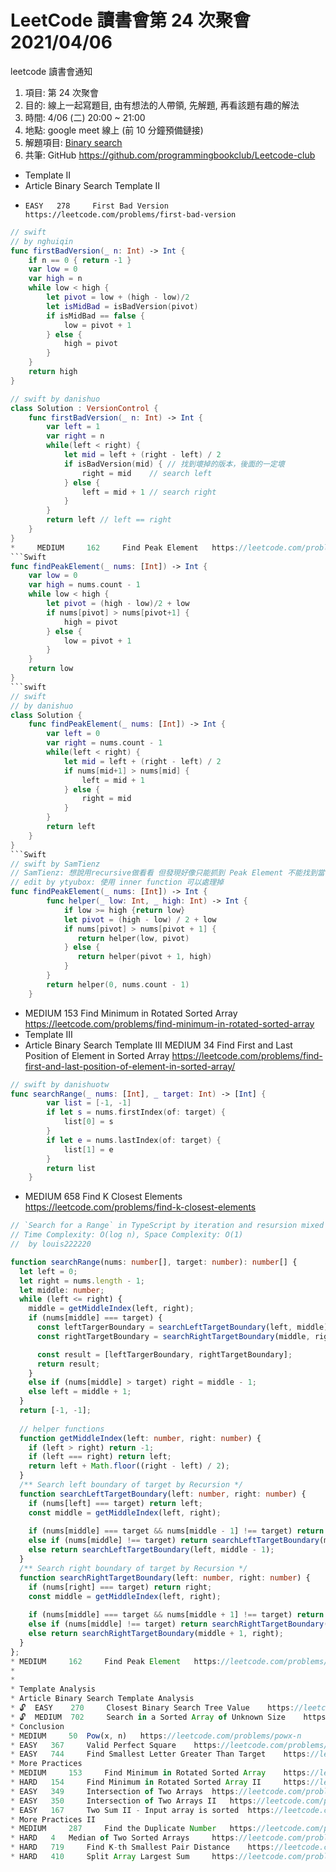 # LeetCode 讀書會第 24 次聚會 2021/04/06

  leetcode 讀書會通知
 1. 項目: 第 24 次聚會
 2. 目的: 線上一起寫題目, 由有想法的人帶領, 先解題, 再看該題有趣的解法
 3. 時間: 4/06 (二) 20:00 ~ 21:00
 4. 地點: google meet 線上 (前 10 分鐘預備鏈接)
 5. 解題項目:  [Binary search](https://leetcode.com/explore/learn/card/binary-search)
 6. 共筆: GitHub https://github.com/programmingbookclub/Leetcode-club
 
 
 * Template II
*   Article Binary Search Template II
*     EASY	 278	 First Bad Version	 https://leetcode.com/problems/first-bad-version

```Swift 
// swift 
// by nghuiqin
func firstBadVersion(_ n: Int) -> Int {
    if n == 0 { return -1 }
    var low = 0
    var high = n
    while low < high {
        let pivot = low + (high - low)/2
        let isMidBad = isBadVersion(pivot)
        if isMidBad == false {
            low = pivot + 1
        } else {
            high = pivot
        }
    }
    return high
}

// swift by danishuo
class Solution : VersionControl {
    func firstBadVersion(_ n: Int) -> Int {
        var left = 1
        var right = n
        while(left < right) {
            let mid = left + (right - left) / 2
            if isBadVersion(mid) { // 找到壞掉的版本，後面的一定壞
                right = mid    // search left
            } else {
                left = mid + 1 // search right
            }
        }
        return left // left == right
    }
}
*     MEDIUM	 162	 Find Peak Element	 https://leetcode.com/problems/find-peak-element
```Swift
func findPeakElement(_ nums: [Int]) -> Int {
    var low = 0
    var high = nums.count - 1
    while low < high {
        let pivot = (high - low)/2 + low
        if nums[pivot] > nums[pivot+1] {
            high = pivot
        } else {
            low = pivot + 1
        }
    }
    return low
}
```swift
// swift 
// by danishuo
class Solution {
    func findPeakElement(_ nums: [Int]) -> Int {
        var left = 0
        var right = nums.count - 1
        while(left < right) {
            let mid = left + (right - left) / 2
            if nums[mid+1] > nums[mid] {
                left = mid + 1
            } else {
                right = mid
            }
        }
        return left
    }
}
```Swift
// swift by SamTienz
// SamTienz: 想說用recursive做看看 但發現好像只能抓到 Peak Element 不能找到當初的Index
// edit by ytyubox: 使用 inner function 可以處理掉
func findPeakElement(_ nums: [Int]) -> Int {
        func helper(_ low: Int, _ high: Int) -> Int {
            if low >= high {return low}
            let pivot = (high - low) / 2 + low
            if nums[pivot] > nums[pivot + 1] { 
               return helper(low, pivot)
            } else { 
               return helper(pivot + 1, high)
            }
        }
        return helper(0, nums.count - 1)
    }
```
* MEDIUM	 153	 Find Minimum in Rotated Sorted Array	 https://leetcode.com/problems/find-minimum-in-rotated-sorted-array
* Template III
* Article Binary Search Template III
MEDIUM    34    Find First and Last Position of Element in Sorted Array    https://leetcode.com/problems/find-first-and-last-position-of-element-in-sorted-array/


```swift
// swift by danishuotw 
func searchRange(_ nums: [Int], _ target: Int) -> [Int] {        
        var list = [-1, -1]
        if let s = nums.firstIndex(of: target) { 
            list[0] = s
        }
        if let e = nums.lastIndex(of: target) {
            list[1] = e
        }
        return list
    }
```
* MEDIUM	 658	 Find K Closest Elements	 https://leetcode.com/problems/find-k-closest-elements
```typescript
// `Search for a Range` in TypeScript by iteration and resursion mixed
// Time Complexity: O(log n), Space Complexity: O(1)
//  by louis222220

function searchRange(nums: number[], target: number): number[] {
  let left = 0;
  let right = nums.length - 1;
  let middle: number;
  while (left <= right) {
    middle = getMiddleIndex(left, right);
    if (nums[middle] === target) {
      const leftTargerBoundary = searchLeftTargetBoundary(left, middle);
      const rightTargetBoundary = searchRightTargetBoundary(middle, right);

      const result = [leftTargerBoundary, rightTargetBoundary];
      return result;
    }
    else if (nums[middle] > target) right = middle - 1;
    else left = middle + 1;
  }
  return [-1, -1];
  
  // helper functions
  function getMiddleIndex(left: number, right: number) {
    if (left > right) return -1;
    if (left === right) return left;
    return left + Math.floor((right - left) / 2);
  }
  /** Search left boundary of target by Recursion */
  function searchLeftTargetBoundary(left: number, right: number) {
    if (nums[left] === target) return left;
    const middle = getMiddleIndex(left, right);
    
    if (nums[middle] === target && nums[middle - 1] !== target) return middle;
    else if (nums[middle] !== target) return searchLeftTargetBoundary(middle + 1, right);
    else return searchLeftTargetBoundary(left, middle - 1);
  }
  /** Search right boundary of target by Recursion */
  function searchRightTargetBoundary(left: number, right: number) {
    if (nums[right] === target) return right;
    const middle = getMiddleIndex(left, right);
    
    if (nums[middle] === target && nums[middle + 1] !== target) return middle;
    else if (nums[middle] !== target) return searchRightTargetBoundary(left, middle - 1);
    else return searchRightTargetBoundary(middle + 1, right);
  }
};
* MEDIUM	 162	 Find Peak Element	 https://leetcode.com/problems/find-peak-element
*   
*   
* Template Analysis
* Article Binary Search Template Analysis
* 🔓	 EASY	 270	 Closest Binary Search Tree Value	 https://leetcode.com/problems/closest-binary-search-tree-value
* 🔓	 MEDIUM	 702	 Search in a Sorted Array of Unknown Size	 https://leetcode.com/problems/search-in-a-sorted-array-of-unknown-size
* Conclusion
* MEDIUM	 50	 Pow(x, n)	 https://leetcode.com/problems/powx-n
* EASY	 367	 Valid Perfect Square	 https://leetcode.com/problems/valid-perfect-square
* EASY	 744	 Find Smallest Letter Greater Than Target	 https://leetcode.com/problems/find-smallest-letter-greater-than-target
* More Practices
* MEDIUM	 153	 Find Minimum in Rotated Sorted Array	 https://leetcode.com/problems/find-minimum-in-rotated-sorted-array
* HARD	 154	 Find Minimum in Rotated Sorted Array II	 https://leetcode.com/problems/find-minimum-in-rotated-sorted-array-ii
* EASY	 349	 Intersection of Two Arrays	 https://leetcode.com/problems/intersection-of-two-arrays
* EASY	 350	 Intersection of Two Arrays II	 https://leetcode.com/problems/intersection-of-two-arrays-ii
* EASY	 167	 Two Sum II - Input array is sorted	 https://leetcode.com/problems/two-sum-ii-input-array-is-sorted
* More Practices II
* MEDIUM	 287	 Find the Duplicate Number	 https://leetcode.com/problems/find-the-duplicate-number
* HARD	 4	 Median of Two Sorted Arrays	 https://leetcode.com/problems/median-of-two-sorted-arrays
* HARD	 719	 Find K-th Smallest Pair Distance	 https://leetcode.com/problems/find-k-th-smallest-pair-distance 
* HARD	 410	 Split Array Largest Sum	 https://leetcode.com/problems/split-array-largest-sum
